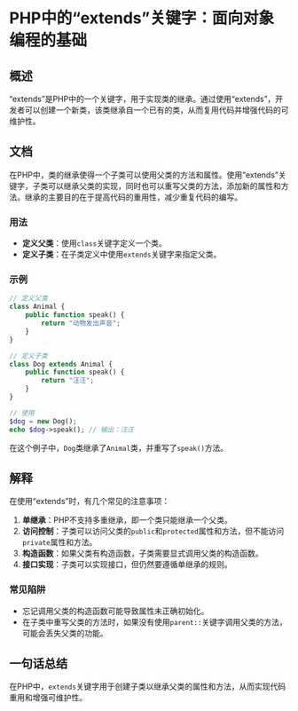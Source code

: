 <!--
Meta Description: # PHP中的“extends”关键字：面向对象编程的基础 ## 概述 “extends”是PHP中的一个关键字，用于实现类的继承。通过使用“extends”，开发者可以创建一个新类，该类继承自一个已有的类，从而复用代码并增强代码的可维护性。 ## 文档 在PHP中，类的继承使得一个子类可以使用父类...
Meta Keywords: extends, dog, speak, class, animal
-->

# PHP中的“extends”关键字：面向对象编程的基础

## 概述
“extends”是PHP中的一个关键字，用于实现类的继承。通过使用“extends”，开发者可以创建一个新类，该类继承自一个已有的类，从而复用代码并增强代码的可维护性。

## 文档
在PHP中，类的继承使得一个子类可以使用父类的方法和属性。使用“extends”关键字，子类可以继承父类的实现，同时也可以重写父类的方法，添加新的属性和方法。继承的主要目的在于提高代码的重用性，减少重复代码的编写。

### 用法
- **定义父类**：使用`class`关键字定义一个类。
- **定义子类**：在子类定义中使用`extends`关键字来指定父类。

### 示例
```php
// 定义父类
class Animal {
    public function speak() {
        return "动物发出声音";
    }
}

// 定义子类
class Dog extends Animal {
    public function speak() {
        return "汪汪";
    }
}

// 使用
$dog = new Dog();
echo $dog->speak(); // 输出：汪汪
```

在这个例子中，`Dog`类继承了`Animal`类，并重写了`speak()`方法。

## 解释
在使用“extends”时，有几个常见的注意事项：

1. **单继承**：PHP不支持多重继承，即一个类只能继承一个父类。
2. **访问控制**：子类可以访问父类的`public`和`protected`属性和方法，但不能访问`private`属性和方法。
3. **构造函数**：如果父类有构造函数，子类需要显式调用父类的构造函数。
4. **接口实现**：子类可以实现接口，但仍然要遵循单继承的规则。

### 常见陷阱
- 忘记调用父类的构造函数可能导致属性未正确初始化。
- 在子类中重写父类的方法时，如果没有使用`parent::`关键字调用父类的方法，可能会丢失父类的功能。

## 一句话总结
在PHP中，`extends`关键字用于创建子类以继承父类的属性和方法，从而实现代码重用和增强可维护性。